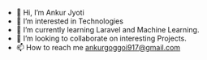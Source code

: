 - 👋 Hi, I’m Ankur Jyoti
- 👀 I’m interested in Technologies
- 🌱 I’m currently learning Laravel and Machine Learning.
- 💞️ I’m looking to collaborate on interesting Projects.
- 📫 How to reach me ankurgoggoi917@gmail.com

<!---
ankurjec/ankurjec is a ✨ special ✨ repository because its `README.md` (this file) appears on your GitHub profile.
You can click the Preview link to take a look at your changes.
--->
